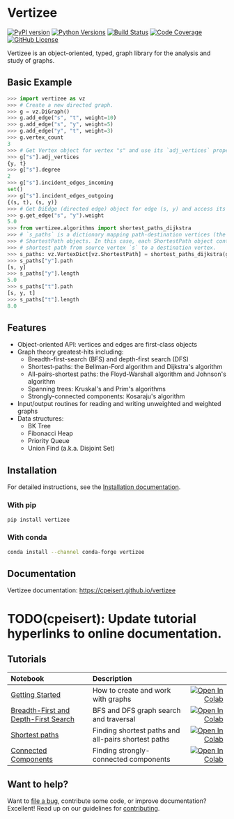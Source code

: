# Vertizee

[![PyPI version](https://badge.fury.io/py/vertizee.svg)](https://pypi.python.org/pypi/vertizee/)
[![Python Versions](https://img.shields.io/badge/python-3.6%20%7C%203.7%20%7C%203.8-blue)](https://img.shields.io/badge/python-3.6%20%7C%203.7%20%7C%203.8-blue)
[![Build Status](https://img.shields.io/travis/dmlc/vertizee.svg?label=build&logo=travis&branch=master)](https://travis-ci.org/dmlc/vertizee)
[![Code Coverage](https://codecov.io/github/vertizee/vertizee/badge.svg?branch=master&service=github)](https://codecov.io/github/vertizee/vertizee?branch=master)
[![GitHub License](https://img.shields.io/badge/license-Apache%202-blue.svg?style=flat)](./LICENSE)

Vertizee is an object-oriented, typed, graph library for the analysis and study of graphs.

## Basic Example

```python
>>> import vertizee as vz
>>> # Create a new directed graph.
>>> g = vz.DiGraph()
>>> g.add_edge("s", "t", weight=10)
>>> g.add_edge("s", "y", weight=5)
>>> g.add_edge("y", "t", weight=3)
>>> g.vertex_count
3
>>> # Get Vertex object for vertex "s" and use its `adj_vertices` property to get adjacent vertices.
>>> g["s"].adj_vertices
{y, t}
>>> g["s"].degree
2
>>> g["s"].incident_edges_incoming
set()
>>> g["s"].incident_edges_outgoing
{(s, t), (s, y)}
>>> # Get DiEdge (directed edge) object for edge (s, y) and access its `weight` property.
>>> g.get_edge("s", "y").weight
5.0
>>> from vertizee.algorithms import shortest_paths_dijkstra
>>> # `s_paths` is a dictionary mapping path-destination vertices (the dictionary keys) to
>>> # ShortestPath objects. In this case, each ShortestPath object contains information about the
>>> # shortest path from source vertex `s` to a destination vertex.
>>> s_paths: vz.VertexDict[vz.ShortestPath] = shortest_paths_dijkstra(g, source="s", save_paths=True)
>>> s_paths["y"].path
[s, y]
>>> s_paths["y"].length
5.0
>>> s_paths["t"].path
[s, y, t]
>>> s_paths["t"].length
8.0
```


## Features

* Object-oriented API: vertices and edges are first-class objects
* Graph theory greatest-hits including:
  * Breadth-first-search (BFS) and depth-first search (DFS)
  * Shortest-paths: the Bellman-Ford algorithm and Dijkstra's algorithm
  * All-pairs-shortest paths: the Floyd-Warshall algorithm and Johnson's algorithm
  * Spanning trees: Kruskal's and Prim's algorithms
  * Strongly-connected components: Kosaraju's algorithm
* Input/output routines for reading and writing unweighted and weighted graphs
* Data structures:
  * BK Tree
  * Fibonacci Heap
  * Priority Queue
  * Union Find (a.k.a. Disjoint Set)


## Installation

For detailed instructions, see the [Installation documentation]().


### With pip

```bash
pip install vertizee
```

### With conda

```bash
conda install --channel conda-forge vertizee
```


## Documentation

Vertizee documentation: https://cpeisert.github.io/vertizee


# TODO(cpeisert): Update tutorial hyperlinks to online documentation.

## Tutorials

| Notebook     |      Description      |   |
|:----------|:-------------|------:|
| [Getting Started](https://github.com/cpeisert/vertizee/blob/master/docs/source/tutorials/getting_started.ipynb)  | How to create and work with graphs  |[![Open In Colab](https://colab.research.google.com/assets/colab-badge.svg)](https://colab.research.google.com/github/cpeisert/vertizee/blob/master/docs/source/tutorials/getting_started.ipynb) |
| [Breadth-First and Depth-First Search](https://github.com/cpeisert/vertizee/blob/master/docs/source/tutorials/search.ipynb)  | BFS and DFS graph search and traversal  |[![Open In Colab](https://colab.research.google.com/assets/colab-badge.svg)](https://colab.research.google.com/github/cpeisert/vertizee/blob/master/docs/source/tutorials/search.ipynb) |
| [Shortest paths](https://github.com/cpeisert/vertizee/blob/master/docs/source/tutorials/shortest_paths.ipynb)  | Finding shortest paths and all-pairs shortest paths  |[![Open In Colab](https://colab.research.google.com/assets/colab-badge.svg)](https://colab.research.google.com/github/cpeisert/vertizee/blob/master/docs/source/tutorials/shortest_paths.ipynb) |
| [Connected Components](https://github.com/cpeisert/vertizee/blob/master/docs/source/tutorials/connected_components.ipynb)  | Finding strongly-connected components  |[![Open In Colab](https://colab.research.google.com/assets/colab-badge.svg)](https://colab.research.google.com/github/cpeisert/vertizee/blob/master/docs/source/tutorials/connected_components.ipynb) |


## Want to help?

Want to [file a bug](https://github.com/cpeisert/vertizee/issues), contribute some code, or improve documentation? Excellent!
Read up on our guidelines for [contributing](https://github.com/cpeisert/vertizee/blob/master/CONTRIBUTING.rst).
